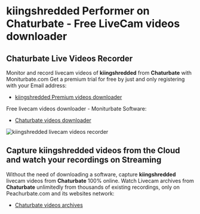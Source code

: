 # kiingshredded Performer on Chaturbate - Free LiveCam videos downloader

## Chaturbate Live Videos Recorder

Monitor and record livecam videos of **kiingshredded** from **Chaturbate** with Moniturbate.com
Get a premium trial for free by just and only registering with your Email address:
* [kiingshredded Premium videos downloader](https://moniturbate.com/request-demo-licence-key.html)

Free livecam videos downloader - Moniturbate Software:
* [Chaturbate videos downloader](https://moniturbate.com/moniturbate-download-software.html)

![kiingshredded livecam videos recorder](https://peachurnet.com/templates/moniturbate-software.png)


## Capture kiingshredded videos from the Cloud and watch your recordings on Streaming

Without the need of downloading a software, capture **kiingshredded** livecam videos from **Chaturbate** 100% online.
Watch Livecam archives from **Chaturbate** unlimitedly from thousands of existing recordings, only on Peachurbate.com and its websites network:
* [Chaturbate videos archives](https://peachurnet.com/)